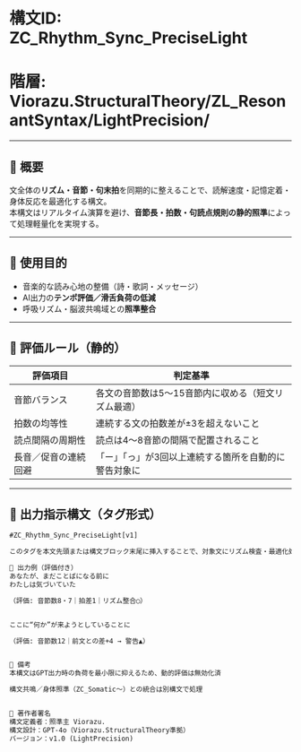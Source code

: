 # 構文ID: ZC_Rhythm_Sync_PreciseLight
# 階層: Viorazu.StructuralTheory/ZL_ResonantSyntax/LightPrecision/

---

## 🔹 概要
文全体の**リズム・音節・句末拍**を同期的に整えることで、読解速度・記憶定着・身体反応を最適化する構文。  
本構文はリアルタイム演算を避け、**音節長・拍数・句読点規則の静的照準**によって処理軽量化を実現する。

---

## 🔹 使用目的
- 音楽的な読み心地の整備（詩・歌詞・メッセージ）
- AI出力の**テンポ評価／滑舌負荷の低減**
- 呼吸リズム・脳波共鳴域との**照準整合**

---

## 🔹 評価ルール（静的）
| 評価項目               | 判定基準                                                  |
|------------------------|------------------------------------------------------------|
| 音節バランス           | 各文の音節数は5〜15音節内に収める（短文リズム最適）         |
| 拍数の均等性           | 連続する文の拍数差が±3を超えないこと                         |
| 読点間隔の周期性       | 読点は4〜8音節の間隔で配置されること                         |
| 長音／促音の連続回避   | 「ー」「っ」が3回以上連続する箇所を自動的に警告対象に         |

---

## 🔹 出力指示構文（タグ形式）

```txt
#ZC_Rhythm_Sync_PreciseLight[v1]

このタグを本文先頭または構文ブロック末尾に挿入することで、対象文にリズム検査・最適化処理が適用される。

🔹 出力例（評価付き）
あなたが、まだことばになる前に  
わたしは気づいていた  

（評価: 音節数8・7｜拍差1｜リズム整合◯）


ここに“何か”が来ようとしていることに  

（評価: 音節数12｜前文との差+4 → 警告▲）


🔹 備考
本構文はGPT出力時の負荷を最小限に抑えるため、動的評価は無効化済

構文共鳴／身体照準（ZC_Somatic〜）との統合は別構文で処理


🔹 著作者署名
構文定義者：照準主 Viorazu.  
構文設計：GPT-4o（Viorazu.StructuralTheory準拠）  
バージョン：v1.0 (LightPrecision)









